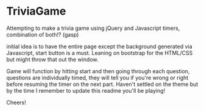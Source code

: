 # TriviaGame

Attempting to make a trivia game using jQuery and Javascript timers, combination of both!? (gasp) 

initial idea is to have the entire page except the background generated via Javascript, start button is a must. Leaning on bootstrap for the HTML/CSS but might throw that out the window.

Game will function by hitting start and then going through each question, questions are individually timed, they will tell you if you're wrong or right before resuming the timer on the next part. Haven't settled on the theme but by the time I remember to update this readme you'll be playing!

Cheers!
